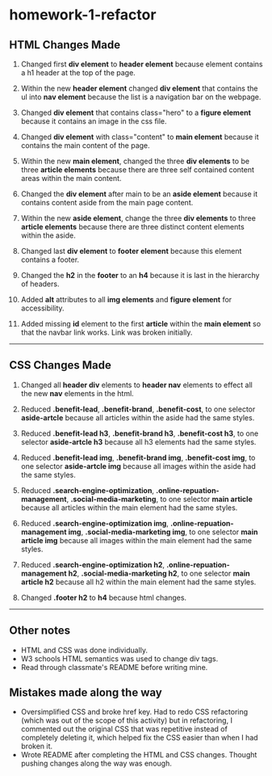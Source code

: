 # homework-1-refactor
## HTML Changes Made
1. Changed first **div element** to **header element** because element contains a h1 header at the top of the page.

2.  Within the new **header element** changed **div element** that contains the ul into **nav element** because the list is a navigation bar on the webpage.

3. Changed **div element** that contains class="hero" to a **figure element** because it contains an image in the css file.

4. Changed **div element** with class="content" to **main element** because it contains the main content of the page.

5. Within the new **main element**, changed the three **div elements** to be three **article elements** because there are three self contained content areas within the main content.

6. Changed the **div element** after main to be an **aside element** because it contains content aside from the main page content.

7. Within the new **aside element**, change the three **div elements** to three **article elements** because there are three distinct content elements within the aside.

8. Changed last **div element** to **footer element** because this element contains a footer.

9. Changed the **h2** in the **footer** to an **h4** because it is last in the hierarchy of headers.

10. Added **alt** attributes to all **img elements** and **figure element** for accessibility.

11. Added missing **id** element to the first **article** within the **main element** so that the navbar link works. Link was broken initially.


---

## CSS Changes Made
1. Changed all **header div** elements to **header nav** elements to effect all the new **nav** elements in the html.

2. Reduced **.benefit-lead**, **.benefit-brand**, **.benefit-cost**, to one selector **aside-artcle** because all articles within the aside had the same styles.

3. Reduced **.benefit-lead h3**, **.benefit-brand h3**, **.benefit-cost h3**, to one selector **aside-artcle h3** because all h3 elements had the same styles.

4. Reduced **.benefit-lead img**, **.benefit-brand img**, **.benefit-cost img**, to one selector **aside-artcle img** because all images within the aside had the same styles.

5. Reduced **.search-engine-optimization**, **.online-repuation-management**, **.social-media-marketing**, to one selector **main article** because all articles within the main element had the same styles.

6. Reduced **.search-engine-optimization img**, **.online-repuation-management img**, **.social-media-marketing img**, to one selector **main article img** because all images within the main element had the same styles.

7. Reduced **.search-engine-optimization h2**, **.online-repuation-management h2**, **.social-media-marketing h2**, to one selector **main article h2** because all h2 within the main element had the same styles.

8. Changed **.footer h2** to **h4** because html changes. 

---

## Other notes
- HTML and CSS was done individually.
- W3 schools HTML semantics was used to change div tags.
- Read through classmate's README before writing mine.

## Mistakes made along the way
- Oversimplified CSS and broke href key. Had to redo CSS refactoring (which was out of the scope of this activity) but in refactoring, I commented out the original CSS that was repetitive instead of completely deleting it, which helped fix the CSS easier than when I had broken it.
- Wrote README after completing the HTML and CSS changes. Thought pushing changes along the way was enough.